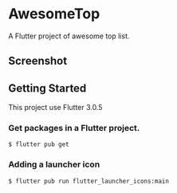 # AwesomeTop
A Flutter project of awesome top list.

## Screenshot


## Getting Started
This project use Flutter 3.0.5

### Get packages in a Flutter project.
```shell
$ flutter pub get
```

### Adding a launcher icon
```shell
$ flutter pub run flutter_launcher_icons:main
```